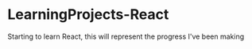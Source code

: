 # LearningProjects-React
Starting to learn React, this will represent the progress I've been making
